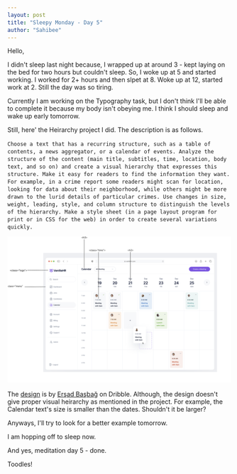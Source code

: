 ```yaml
---
layout: post
title: "Sleepy Monday - Day 5"
author: "Sahibee"
---
```


Hello,

I didn't sleep last night because, I wrapped up at around 3 - kept laying on the bed for two hours but couldn't sleep. So, I woke up at 5 and started working. I worked for 2+ hours and then slpet at 8. Woke up at 12, started work at 2. Still the day was so tiring.

Currently I am working on the Typography task, but I don't think I'll be able to complete it because my body isn't obeying me. I think I should sleep and wake up early tomorrow.

Still, here' the Heirarchy project I did. The description is as follows.

`Choose a text that has a recurring structure, such as a table of contents, a news aggregator, or a calendar of events. Analyze the structure of the content (main title, subtitles, time, location, body text, and so on) and create a visual hierarchy that expresses this structure. Make it easy for readers to find the information they want. For example, in a crime report some readers might scan for location, looking for data about their neighborhood, while others might be more drawn to the lurid details of particular crimes. Use changes in size, weight, leading, style, and column structure to distinguish the levels of the hierarchy. Make a style sheet (in a page layout program for print or in CSS for the web) in order to create several variations quickly.`

![heirarchy](../images/july/heirarchy.png)

The [design](https://dribbble.com/shots/18491547-VanillaHR-Calendar-Page) is by [Erşad Başbağ](https://dribbble.com/ersadwork) on Dribble. Although, the design doesn't give proper visual heirarchy as mentioned in the project.
For example, the Calendar text's size is smaller than the dates. Shouldn't it be larger?

Anyways, I'll try to look for a better example tomorrow.

I am hopping off to sleep now.

And yes, meditation day 5 - done.

Toodles!
